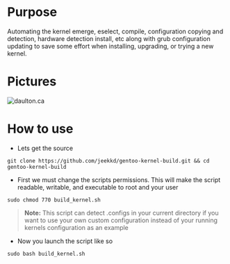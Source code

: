 Purpose
===

Automating the kernel emerge, eselect, compile, configuration copying and detection, 
hardware detection install, etc along with grub configuration updating to save some effort when 
installing, upgrading, or trying a new kernel.

Pictures
===

![daulton.ca](https://daulton.ca/lib/exe/fetch.php/bash_script_pictures:build_kernel_example.png?w=700&h=761&tok=40f9e0)

How to use
===

- Lets get the source

```
git clone https://github.com/jeekkd/gentoo-kernel-build.git && cd gentoo-kernel-build
```

- First we must change the scripts permissions. This will make the script readable, writable, and 
executable to root and your user

```
sudo chmod 770 build_kernel.sh
```

> **Note:** 
> This script can detect .configs in your current directory if you want to use your own custom configuration
> instead of your running kernels configuration as an example

- Now you launch the script like so

```
sudo bash build_kernel.sh
```


